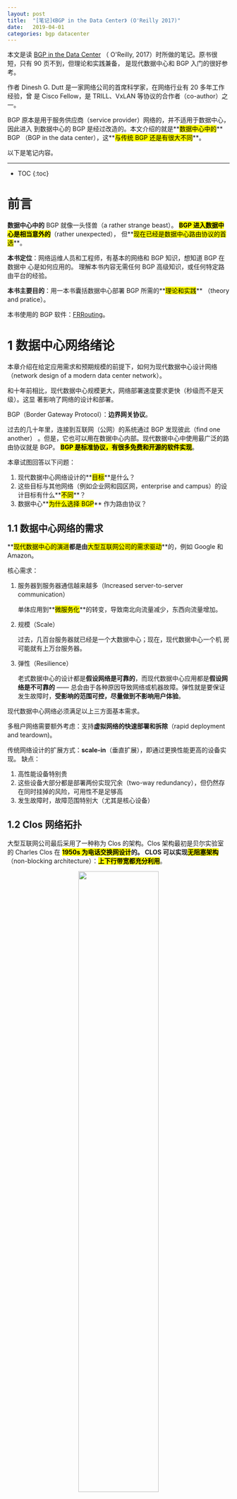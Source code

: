 ```yaml
---
layout: post
title:  "[笔记]《BGP in the Data Center》 (O'Reilly 2017)"
date:   2019-04-01
categories: bgp datacenter
---
```


本文是读 [BGP in the Data
Center](https://www.oreilly.com/library/view/bgp-in-the/9781491983416/) （
O'Reilly, 2017）时所做的笔记。原书很短，只有 90 页不到，但理论和实践兼备，
是现代数据中心和 BGP 入门的很好参考。

作者 Dinesh G. Dutt 是一家网络公司的首席科学家，在网络行业有 20 多年工作经验，曾
是 Cisco Fellow，是 TRILL、VxLAN 等协议的合作者（co-author）之一。

BGP 原本是用于服务供应商（service provider）网络的，并不适用于数据中心，因此进入
到数据中心的 BGP 是经过改造的。本文介绍的就是**<mark>数据中心中的</mark>** BGP
（BGP in the data center），这**<mark>与传统 BGP 还是有很大不同</mark>**。

以下是笔记内容。

----

* TOC
{:toc}

# 前言

**数据中心中的** BGP 就像一头怪兽（a rather strange beast）。
**<mark>BGP 进入数据中心是相当意外的</mark>**（rather unexpected），
但**<mark>现在已经是数据中心路由协议的首选</mark>**。

**本书定位**：网络运维人员和工程师，有基本的网络和 BGP 知识，想知道 BGP 在数据中
心是如何应用的。
理解本书内容无需任何 BGP 高级知识，或任何特定路由平台的经验。

**本书主要目的**：用一本书囊括数据中心部署 BGP 所需的**<mark>理论和实践</mark>**
（theory and pratice）。

本书使用的 BGP 软件：[FRRouting](https://frrouting.org)。

<a name="chap_1"></a>

# 1 数据中心网络绪论

本章介绍在给定应用需求和预期规模的前提下，如何为现代数据中心设计网络（network
design of a modern data center network）。

和十年前相比，现代数据中心规模更大，网络部署速度要求更快（秒级而不是天级）。这显
著影响了网络的设计和部署。

BGP（Border Gateway Protocol）：**边界网关协议**。

过去的几十年里，连接到互联网（公网）的系统通过 BGP 发现彼此（find one another）
。但是，它也可以用在数据中心内部。现代数据中心中使用最广泛的路由协议就是 BGP。
**<mark>BGP 是标准协议，有很多免费和开源的软件实现</mark>**。


本章试图回答以下问题：

1. 现代数据中心网络设计的**<mark>目标</mark>**是什么？
1. 这些目标与其他网络（例如企业网和园区网，enterprise and campus）的设计目标有什么**<mark>不同</mark>**？
1. 数据中心**<mark>为什么选择 BGP</mark>** 作为路由协议？

<a name="chap_1.1"></a>

## 1.1 数据中心网络的需求

**<mark>现代数据中心的演进</mark>**都是由**<mark>大型互联网公司的需求驱动</mark>**的，例如 Google 和 Amazon。

核心需求：

1. 服务器到服务器通信越来越多（Increased server-to-server communication）

    单体应用到**<mark>微服务化</mark>**的转变，导致南北向流量减少，东西向流量增加。

1. 规模（Scale）

    过去，几百台服务器就已经是一个大数据中心；现在，现代数据中心一个机
    房可能就有上万台服务器。

1. 弹性（Resilience）

    老式数据中心的设计都是**假设网络是可靠的**，而现代数据中心应用都是**假设网络是不可靠的** ——
    总会由于各种原因导致网络或机器故障。弹性就是要保证发生故障时，**受影响的范围可控，尽量做到不影响用户体验**。

现代数据中心网络必须满足以上三方面基本需求。

多租户网络需要额外考虑：支持**虚拟网络的快速部署和拆除**（rapid deployment and
teardown)。

传统网络设计的扩展方式：**scale-in**（垂直扩展），即通过更换性能更高的设备实现。
缺点：

1. 高性能设备特别贵
1. 这些设备大部分都是部署两份实现冗余（two-way redundancy），但仍然存在同时挂掉的风险，可用性不是足够高
1. 发生故障时，故障范围特别大（尤其是核心设备）

<a name="chap_1.2"></a>

## 1.2 Clos 网络拓扑

大型互联网公司最后采用了一种称为 Clos 的架构。Clos 架构最初是贝尔实验室的
Charles Clos 在 **<mark>1950s 为电话交换网设计</mark>**的。
CLOS 可以实现**<mark>无阻塞架构</mark>**（non-blocking architecture）：**<mark>上下行带宽都充分利用</mark>**。

<p align="center"><img src="/assets/img/bgp-in-data-center/1-1.PNG" width="60%" height="60%"></p>
<p align="center">图 1-1 简单的两级（two-tier） Clos 网络</p>

特点：

1. **<mark>连接的一致性</mark>**（uniformity of connectivity）：任意两个服务器之间都是 3 跳
1. **<mark>节点同构</mark>**（homogeneous）：服务器都是对等的，交换机/路由器也是
1. **<mark>全连接</mark>**（full-mesh）：故障时影响面小；总带宽高，而且方便扩展，总带宽只受限于 Spine 的接口数量

注意，在以上模型中，**<mark>Spine 仅用于连接 Leaf</mark>**，因此在这种模型中，
**<mark>所有的功能（functionality）都集中在 Leaf 上</mark>**。

扩展方式：**scale-out**（水平扩展）。

**<mark>最大服务器数量</mark>**（无阻塞架构下）：**<mark><code>n * m / 2</code></mark>**，其中

* `n` 是一个 Leaf 节点的端口数量，
* `m` 是一个 Spine 节点的端口数量。

典型带宽，分为接入（leaf-server）和互连（leaf-spine）：

* 接入 10G，互连 40G
* 接入 25G，互连 100G

受电源限制，单个机柜最大不超过 40 台服务器。

### 三级 Clos 网络

<p align="center"><img src="/assets/img/bgp-in-data-center/1-2.PNG" width="60%" height="60%"></p>
<p align="center">图 1-2 三级（three-tier） Clos 网络</p>

一组 ToR 和 Leaf 组成一个二级 Clos，称为一个 pod 或 cluster；
pod/cluster 作为一个独立单元再和 Spine 组成一个二级 Clos。

**最大服务器数量**：`n * n * n /4`，其中 `n` 是交换机端口数量。

Clos 架构的魅力：无论从哪一级看，每个组成部分都是类似的，可以方便地替换和扩容。

为了解决规模瓶颈，大型互联网公司甚至会考虑 4 级甚至 6 级 Clos 架构。

### Clos 网络的副作用

由于 Spine 和 Leaf 之间是 full-mesh，网线会特别多，排线会复杂一些。

设备故障影响面比较小，排障和更换设备方便（resilience）。

设备都是对等的，管理比较方便。

<a name="chap_1.3"></a>

## 1.3 Clos Network 网络架构

传统网络架构中，接入层和汇聚层走二层交换，因此需要运行 STP 协议消除二层环路。
如果在 Clos 网络中交换机也走二层，那可用（active）链路就会大大减少，如图 1-3 所
示：

<p align="center"><img src="/assets/img/bgp-in-data-center/1-3.PNG" width="60%" height="60%"></p>
<p align="center">图 1-3 启用 STP 之后的网络连接</p>

如果有链路发生故障，那可用链路的效率会更低：

<p align="center"><img src="/assets/img/bgp-in-data-center/1-4.PNG" width="60%" height="60%"></p>
<p align="center">图 1-4 启用 STP 并且一条链路发生故障之后的网络连接</p>

由此可见，**走二层会导致非常低效和不均匀的连接**（highly inefficient and
nonuniform connectivity）。

而另一方面，如果走三层路由，那就可以充分利用 Spine 和 Leaf 之间的 full-mesh
连接。而且路由还可以判断最短路径，或者为了达到更高整体利用率设置特定的路径。

因此，第一个结论：**对于 Spine-Leaf 网络，路由（三层）比交换（二层）更合适**。通
过二层连接的网络称为**桥接网络**（bridged network）；通过路由连接的网络称为**路
由网络**（routed network）。

使用路由的另一个好处是，避免了各种厂商相关的 STP 优化方案（将多条物理链路聚合成
一条虚拟链路提高利用率）。

典型的传统桥接网络需要运行：

1. STP
1. 一个单向链路检测协议（虽然现在已经合并到 STP 了）
1. 一个 VLAN 分发协议
1. 一个 first-hop 路由协议，例如 HSRP（Host Standby Routing Protocol） 或 VRRP（Virtual Router Redundancy Protocol）
1. 一个路由协议，用于连接多个桥接网络
1. 一个独立的单向链路检测协议，用于走路由的链路（routed links）

如果是路由网络，那只需要：

1. 一个路由协议（例如 BGP）
1. 一个单向链路检测协议

**和服务器直连的路由器（leaf）会充当 anycast gateway（也可以称为分布式网关）**，
此外就不需要其他协议了。

以上，就是 Clos 网络如何实现高度可扩展和弹性伸缩的。

<a name="chap_1.4"></a>

## 1.4 服务器接入模型（Server Attach Model）

* **单接入**（single-attach）
* **双接入**（dual-attach）

大型互联网公司采用**单接入方式**（single-attach servers），即，每个服务器只连接
到单个置顶交换机。这种设计背后的逻辑是：服务器数量足够多，由于网络问题导致单个机
柜挂掉时，影响不是很大。

但是对于小型网络，乃至部分大型公司的网络，挂掉一个机柜带来的影响是不能接受的。
因此这些公司采用**双接入**（dual-attach servers）方式：每个服务器连接到两个置顶
交换机。

双接入方式为了提高链路利用率，会将两个链路聚合成一个虚拟链路，这个技术是厂商相关
的，因此叫法不太一样：

1. Cisco 叫 vPC（virtual Port Channel）
1. Cumulus 叫 CLAG
1. Arista 叫 MLAG（Multi-Chassis Link Aggregation Protocol）

这**需要宿主机运行链路聚合控制协议（Link Aggreration Control Protocol, LACP）
以创建 bond 链路**。如图 1-5 所示。

<p align="center"><img src="/assets/img/bgp-in-data-center/1-5.PNG" width="60%" height="60%"></p>
<p align="center">图 1-5 双接入方式下的链路聚合</p>

<a name="chap_1.5"></a>

## 1.5 连接到外部网络（Connectivity to the External World）

对于**中型或大型网络**，**通过 border leaf** 连接到外网。

主要好处：将数据中心的网络和外部网络隔开（isolate）。数据中心内的路由协议无需和
外部交互（interact），更加稳定和安全。

<p align="center"><img src="/assets/img/bgp-in-data-center/1-6.PNG" width="60%" height="60%"></p>
<p align="center">图 1-6 通过 border leaf 将一个 Clos 网络连接到外部网络</p>

**小型数据中心**出于成本考虑，不会部署单独的 border leaf 节点，而是**通过 Spine** 连接到
外部网络，如图 1-7 所示。需要注意：这种方案中所有 Spine 都需要连接到外部网络，而
不是一部分 Spine。这非常重要，因为 **Clos 网络中所有 Spine 都是对等的**。

<p align="center"><img src="/assets/img/bgp-in-data-center/1-7.PNG" width="60%" height="60%"></p>
<p align="center">图 1-7 通过 spine 将一个 Clos 网络连接到外部网络</p>

<a name="chap_1.6"></a>

## 1.6 多租户（或 Cloud）支持

Clos 拓扑也适用于云计算网络，不管是公有云还是私有云。

云计算架构的额外需求：

1. 敏捷性（Agility）：能快速创建/删除虚拟网络
1. 隔离性（Isolation）：租户之间互相不可见
1. 规模（Scale）：能够支持大量的租户

<a name="chap_1.7"></a>

## 1.7 现代数据中心设计的运维考虑

数据中心的设计会影响到数据中心的运维。

**自动化是最基本的要求**（Automation is nothing less than a requirement for
basic survial）。在设计的时候要考虑能使自动化运维简单、可重复（simple and
repeatable）。

<a name="chap_1.8"></a>

## 1.8 选择路由协议（Choice of Routing Protocol）

对企业网（enterprise network），两种协议比较合适：

1. OSPF（Open Shortest Path First）
1. IS-IS（Intermediate System to Intermediate System）

它们都设计用于企业网内部，大部分企业网管理员对此应该很熟悉。

但是，**OSPF 不支持多协议**（例如对 IPv4 和 IPv6 需要运行两个独立协议），因此并没有
被大型互联网厂商采用。

IS-IS 支持 IPv4/IPv6，但是可选的实现比较少。而且，一些管理员认为，IS-IS 这样的链
路状态（link-state）协议不适用于 Clos 这样的富连接（richly connected）网络。

BGP 的特点：

1. 成熟
1. 支撑着互联网（powers the internet）
1. 容易理解（fundamentally simple to understand），虽然名声可能不佳（despite its
   reputation）
1. 实现很多，包括很多开源实现
1. 支持多协议（例如 IPv4/IPv6，MPLS）和 VPN（内置）

只需对 BGP 做一些改造，就可以将它高效地应用中数据中心中。微软的 Azure 团队是最早
对 BGP 进行改造用于数据中心的。现在，我接触的大部分客户都是部署 BGP。

在下一章中，我们将看到人们**对传统 BGP 进行了哪些改造**，然后将它应用到数据中心的。

<a name="chap_2"></a>

# 2 BGP 是如何适配到数据中心的

在 BGP 用于数据中心之前，它主要用于**服务提供商网络**（service provider network）。
这导致的一个问题就是，数据中心不能运行 BGP，不然会和底层供应商的网络有冲突。如
果你是网络管理和运维人员，那意识到这一点非常重要。


不同网络场景：

* 数据中心：高密度连接（dense connectivity）
* 服务提供商（连接不同域）：相对低密度连接（relatively sparse connectivity）

因此，服务提供商的网络首先是考虑可靠性（stability），其次才是（路由等）变化的快
速通知（rapid notification of changes）。因此，BGP 发送通知的实时性比较低。而在
数据中心中，管理员更希望**路由更新（routing updates）越快越好**。

另外，由于 BGP 自身的设计、行为，以及它作为路径矢量协议（path-verctor protocol）
的特性，单个链路挂掉会导致节点之间发送大量 BGP 消息。

第三个例子，BGP 从多个 ASN 收到一条 prefix（路由网段前缀）之后，最
终只会生成一条最优路径。而在数据中心中，我们希望生成多条路径。

为适配数据中心而对 BGP 进行的改造，见 [FRC 7938]()。

本章描述这些改动，以及背后的考虑（rationale for the change）。**这里再次强调，数
据中心使用的 BGP 和传统的 BGP 并不一样，如果不理解这一点，管理员很容易误操作造成
网络故障**。

<a name="chap_2.1"></a>

## 2.1 有几路由协议

传统 BGP 从 OSPF、IS-IS、EIGRP（Enhanced Interior Gateway Routing Protocol） 等
协议接收路由通告，这些称为**内部路由协议**（internal routing protocols），用于控制
企业内的路由。无怪乎很多人当时认为，要在数据中心中落地 BGP，还需要另一个协议。
但实际上，**在数据中心中 BGP 就是（特定的）内部路由协议，不需要再运行另一个协议
了**。

<a name="chap_2.2"></a>

## 2.2 iBGP 和 eBGP

数据中心内部是该使用内部网关协议（iBGP）还是外部网关协议（eBGP）？**很多人觉得应
该是 iBGP，因为在数据中心内部，但其实不是**。

**数据中心中 eBPG 是使用最广泛的**。原因；

1. 主要原因是 eBGP 比 iBGP 更易理解和部署

    iBGP 的最优路径选择算法很复杂，而且存在一些限制，使用、配置、管理复杂。

1. eBGP 的实现比 iBGP 多，选择面比较大

<a name="chap_2.3"></a>

## 2.3 ASN 编号

每个 BGP 节点都有一个 ASN（Autonomous System Number）。ASN 用于**识别路由环境、
判断最优路径、关联路由策略**等等。

ASN 有两个版本：老版用 2 个字节表示，新版用 4 个字节表示。

数据中心 BGP 中 ASN 的分配方式和公网 BGP ASN 的分配方式不同。

**公网的 BGP 使用 well-known ASN，但数据中心中使用的一般都是私有 ASN，因为一般不需
要和公网做 peer**。

### 私有 ASN

私有 ASN 和 私有网段类似。

但注意：**如果管理员真要用公网 ASN，那也是没人能阻止的**。有两个原因不建议这样做：

* 造成管理的混乱，包括人和工具
* 会将内网信息泄露到公网，造成极大的安全问题

**私有 ASN 数量**：

1. 老版本（2 字节）：大概 1023 个（64512~65534)
1. 新版本（4 字节）：大概 95 million（4200000000~4294967294）

### Path Hunting 问题

有多种分配 ASN 的方式。

如果采用每个节点一个 ASN 的方案，那会存在一个 count-to-infinity 问题。简单说就是
：每个节点不知道其他节点的物理链路状态（physical link state），因此无法判断一条
路由是真的不通了（节点挂掉）还是通过其他路径还是可达的。

当一个节点挂到后，其他节点陆续撤回（withdraw）可达路由时，导致网络内大量的 BGP 消
息。这个问题称为 path hunting。

<p align="center"><img src="/assets/img/bgp-in-data-center/2-1.PNG" width="60%" height="60%"></p>
<p align="center">图 2-1 一个简单拓扑，解释 path hunting</p>

### ASN Numbering Model

为了避免 path hunting 问题，**Clos 网络内的 ASN 编号模型**如下：

1. 每个 ToR 都有自己的 ASN
1. pod 边缘的 leaf 有自己的 ASN，但同一个 pod 内的 leaf，共用同一个 ASN
1. pod 之间的 spine，共享一个 ASN

图 2-2 是一个三级 Clos 的例子：

<p align="center"><img src="/assets/img/bgp-in-data-center/2-2.PNG" width="60%" height="60%"></p>
<p align="center">图 2-2 Clos 拓扑 ASN 编号模型示例</p>

**这种编号模型是如何解决 path hunting 问题的**：以图 2-1 为例，如果 R2 和 R3 有
相同的 ASN，那 R1 收到 R2 的一条到 10.1.1.1 的消息后，再收到 R3 来的到 10.1.1.1
消息时（检测到有环路），就会拒绝后者。当 R4 挂掉时，消息回撤会很简单。

这种编号模型的缺点：**无法做路由聚合或摘要**（route aggregation or summarization
）。还是拿图 2-1 为例，如果 R2 和 R3 通过直连的服务器总共收集到了 `10.1.1.2/32 ~
10.1.1.250/32` 的可达消息。如果 R2 和 R3 做路由聚合，那只需要向 R1 通告一条
`10.1.1.0/24` 可达消息，而不用通告 250 次，每次一个 IP。在这种情况下，如果 R2-R4
链路挂了，那 R1 仍然认为 `10.1.1.0/24` 到 R4 仍然是可达的，因为可以通过 `R1-R3-R4`
，但实际上有些 IP 是只能通过 R2-R4 才通的。也即路由聚合在这种情况下带来了问题。

<a name="chap_2.4"></a>

## 2.4 最优路径算法

给定一个节点的 prefix，BGP 通过算法判断到这个 node 的最佳路径。

UPDATE 消息会触发最优路径计算过程。可以对 UPDATE 消息做缓存，批量处理，具体取决
于不同 BGP 的实现。

最优路径算法中有 8 个参数，但和数据中心相关的只有一个：`AS_PATH`。
可以用下面这句话记这八个参数：

> Wise Lip Lovers Apply Oral Mediacation Every Night.

每个字段的意思见图 2-3。

<p align="center"><img src="/assets/img/bgp-in-data-center/2-3.PNG" width="60%" height="60%"></p>
<p align="center">图 2-3 BGP 最优路径选择标准</p>

<a name="chap_2.5"></a>

## 2.5 多路径选择

对于 Clos 这种密集连接型网络，**路由多路径**（route multi-pahting）是构建健壮、
可扩展网络的基本要求。

**BGP 支持多路径，包括对等（equal cost）和非对等（unequal cost）多路径**。但支持
程度取决于具体实现。

两条路由相同的判断标准：以上八个条件都相同。其中，AS_PATH 字段一定要 ASN
相同才算相同，只是跳数相同不行。这将多路径分为了两种部署方式。

第一种方式，服务器是双接入的（直连两个 ToR），如图 2-4 所示。在这种情况下，Spine
会收到两条到服务器的路径，分别经过两个 ToR。由于两条 path 的 ASN 不一样，Spine
认为这两个 path 不同（unequal），因此最终会二选一。

第二种方式，服务器内起 VM 或容器，并且在不同服务器内有多个实例，所有实例有相同的
虚 IP （virutal IP）。由于不同服务器连接到了不同 ToR，因此 Spine 会收到多条到虚
IP 的路径，所有路径的跳数相同，但每个路径上的 ASN 不同，因此 Spine 也将它们当作
unequal path 处理。

要解决以上问题有多种方式，最简单的方式：配置最优路径算法，认为跳数相同 AS_PATH
就算相同，不管 ASN 是否相同。

<p align="center"><img src="/assets/img/bgp-in-data-center/2-4.PNG" width="60%" height="60%"></p>
<p align="center">图 2-4 一个简单拓扑，解释 path hunting</p>

<a name="chap_2.6"></a>

## 2.6 默认定时器导致的慢收敛

简单来说，BGP 中的几个定时器控制 peer 之间通信的速度。对于 BGP，这些参数的默认值
都是针对**服务提供商环境**优化的，其中**稳定性的优先级高于快速收敛**。而数据中心
则相反，快速收敛的优先级更高。

当一个节点挂掉，或挂掉之后恢复时，有四个定时器影响 BGP 的收敛速度。对这些参数进
行调优，可以使得 BGP 达到内部路由协议（例如 OSFP）的性能。

* Advertisement Interval
* Keepalive and Hold Timers
* Connect Timer

### Advertisement Interval

发布路由通告的间隔。在这个间隔内的事件会被缓存，然后时间到了一起发送。

默认：**eBGP 是 30s，iBGP 是 0s**。

对于密集连接型的数据中心来说，30s 显然太长了，**0s 比较合适**。这会使得 eBGP 的收敛
速度达到 OSFP 这种 IGP 的水平。

### Keepalive and Hold Timers

每个节点会向它的 peer 发送心跳消息。如果一段时间内（称为 hold time）没收到 peer
的心跳，就会清除所有从这个 peer 收到的消息。

默认：

* Keepalive: 60s
* Hold timer: 180s

这表示每分钟发一个心跳，如果三分钟之内一个心跳都没收到，就认为 peer 挂了。

**数据中心中的三分钟太长了，足以让人过完一生**（Inside the data center, three
minutes is a lifetime）。典型配置：

* Keepalive: 3s
* Hold timer: 9s

### Connect Timer

节点和 peer 建立连接失败后，再次尝试建立连接之前需要等待的时长。

默认：60s。

<a name="chap_2.7"></a>

## 2.7 数据中心默认 BGP 配置

很多 BGP 实现的默认配置都是针对服务提供商网络调优的，而不是针对数据中心。

建议：**显示配置用到的参数**（即使某些配置和默认值相同），这样配置一目了然，运维和排障都比较方便。

**下面是 FRRouting BGP 的默认配置，我认为是数据中心 BGP 的最优实践。在我参与过的
几乎所有生产环境数据中心都使用的这个配置**：

* Multipath enabled for  `eBGP` and `iBGP`
* Advertisement interval: `0s`
* Keepalive and Hold Timers: `3s` and `9s`
* Logging adjacency changes enabled

<a name="chap_2.8"></a>

## 2.8 总结

* 数据中心网络默认部署模型：eBGP
* ASN 编号模型

接下来的两章将会把本章学到的知识用到真实 Clos 环境。

<a name="chap_3"></a>

# 3 自动化 BGP 配置

运维口头禅：**无自动化，即等死**（automate or die）。

<a name="chap_3.1"></a>

## 3.1 自动化配置基础

只要存在模式（pattern），就有可能实现自动化（Automation is possible when there
are patterns）。

<a name="chap_3.2"></a>

## 3.2 示例数据中心网络

本书剩余部分将使用图 3-1 所示的拓扑，它代表了当前大部分数据中心网络的拓扑。

<p align="center"><img src="/assets/img/bgp-in-data-center/3-1.PNG" width="60%" height="60%"></p>
<p align="center">图 3-1 示例数据中心网络</p>

接下来涉及以下节点的配置：

* leaf 节点：leaf01 ~ leaf04
* spine 节点：spine01 ~ spine04
* border leaf 节点：exit01 ~ exit02
* 服务器：server01 ~ server04

除了服务器之外，其他所有节点都是路由器，路由协议是 BGP。

> A quick reminder: 我们使用的是 Clos 拓扑，因此 Spine 和 Leaf 节点都是路由器。

<a name="chap_3.3"></a>

## 3.3 自动化传统 BGP 的困难

配置 3-1 网络：

`router bgp 65000`

> 配置 ASN，并开始了一个 BGP 配置 block（对 FRR）。

`bgp router-id 10.0.254.1`

> 每个节点要有一个唯一的 router-id。一种比较好的方式是，选择这个节点的 loopback
> IP 作为 router-id。

`neighbor peer-group ISL`

> 在 FRR 中，定义配置模板。

`neighbor ISL remote-as 65500`

> 配置对端 ASN。传统 BGP 配置需要这一项。

`neighbor 169.254.1.0 peer-group ISL`

> 使用配置模板 ISL 中的参数，和指定 IP 建立连接。

`address-family ipv4 unicast`

> BGP 支持多协议，因此需要显式指定希望的路由协议，此处为 ipv4 unicast。

`neighbor ISL activate`

> 启用。

`network 10.0.254.1/32`

> 对外通告本节点到 10.0.254.1/32 的路由是可达的。这首先需要确保这条路由在节点的
> 路由表中是存在的。

`maximum-paths 64`

> 允许使用多路径。

### Leaf 节点核心配置

```shell
// leaf01’s BGP configuration
log file /var/log/frr/frr.log

router bgp 65000
  bgp router-id 10.0.254.1
  bgp log-neighbor-changes
  bgp no default ipv4-unicast
  timers bgp 3 9
  neighbor peer-group ISL
  neighbor ISL remote-as 65500
  neighbor ISL advertisement-interval 0
  neighbor ISL timers connect 5
  neighbor 169.254.1.0 peer-group ISL
  neighbor 169.254.1.64 peer-group ISL
  address-family ipv4 unicast
    neighbor ISL activate
    network 10.0.254.1/32
    network 10.1.1.0/26
    maximum-paths 64
exit-address-family
```

```shell
// leaf02’s BGP configuration
log file /var/log/frr/frr.log

router bgp 65001
  bgp router-id 10.0.254.2
  bgp log-neighbor-changes
  bgp no default ipv4-unicast
  timers bgp 3 9
  neighbor peer-group ISL
  neighbor ISL remote-as 65500
  neighbor ISL advertisement-interval 0
  neighbor ISL timers connect 5
  neighbor 169.254.1.0 peer-group ISL
  neighbor 169.254.1.64 peer-group ISL
  address-family ipv4 unicast
    neighbor ISL activate
    network 10.0.254.1/32
    network 10.1.1.0/26
    maximum-paths 64
exit-address-family
```

### Spine 节点核心配置

```shell
// spine01’s BGP configuration
log file /var/log/frr/frr.log

router bgp 65534
  bgp router-id 10.0.254.254
  bgp log-neighbor-changes
  bgp no default ipv4-unicast
  timers bgp 3 9
  neighbor peer-group ISL
  neighbor ISL advertisement-interval 0
  neighbor ISL timers connect 5
  neighbor 169.254.1.1 remote-as 65000
  neighbor 169.254.1.1 peer-group ISL
  neighbor 169.254.1.3 remote-as 65001
  neighbor 169.254.1.3 peer-group ISL
  neighbor 169.254.1.5 remote-as 65002
  neighbor 169.254.1.5 peer-group ISL
  neighbor 169.254.1.7 remote-as 65003
  neighbor 169.254.1.7 peer-group ISL
  bgp bestpath as-path multipath-relax
  address-family ipv4 unicast
    neighbor ISL activate
    network 10.0.254.254/32
    maximum-paths 64
exit-address-family
```

```shell
// spine02’s BGP configuration
log file /var/log/frr/frr.log

router bgp 65534
  bgp router-id 10.0.254.253
  bgp log-neighbor-changes
  bgp no default ipv4-unicast
  timers bgp 3 9
  neighbor peer-group ISL
  neighbor ISL advertisement-interval 0
  neighbor ISL timers connect 5
  neighbor 169.254.1.1 remote-as 65000
  neighbor 169.254.1.1 peer-group ISL
  neighbor 169.254.1.3 remote-as 65001
  neighbor 169.254.1.3 peer-group ISL
  neighbor 169.254.1.5 remote-as 65002
  neighbor 169.254.1.5 peer-group ISL
  neighbor 169.254.1.7 remote-as 65003
  neighbor 169.254.1.7 peer-group ISL
  bgp bestpath as-path multipath-relax
  address-family ipv4 unicast
    neighbor ISL activate
    network 10.0.254.254/32
    maximum-paths 64
exit-address-family
```

总结自动化会遇到的问题：配置中使用 IP 地址的话，会有很多地方重复；新加或修改 IP
地址时很多地方都要改。

如何解决这个问题？看下面几个工具。

<a name="chap_3.4"></a>

## 3.4 路由再分发（Redistributes Routes）

将一种协议收到的路由以另一种协议再发送出去，称为**路由再分发**（redistributing routes）
。格式：

```shell
resitribute <protocol> route-map <route-map-name>
```

`<protocol>` 支持：

* `static`：通告（announce）静态配置的路由
* `connected`：通告和接口地址（interface address）相关联的路由
* `kernel`：只适用于 Linux。通过路由套件（FRRouting、bird、quagga 等）配置的路由
  ，或通过 iproute2 等工具直接配置在内核的路由
* `ospf`：通过 OSPF 学习到的路由
* `bgp`：通过 BGP 学习到的路由
* `rip`：通过 RIP 学习到的路由
* others, e.g. IS-IS

因此，以上 `network <IP>` 配置就可以简化成 `redistribute connected`，去掉了
hardcode IP。Leaf 节点的配置变成：

```shell
log file /var/log/frr/frr.log
router bgp 65000
  bgp router-id 10.0.254.1
  bgp log-neighbor-changes
  bgp no default ipv4-unicast
  timers bgp 3 9
  neighbor peer-group ISL
  neighbor ISL remote-as 65500
  neighbor ISL advertisement-interval 0
  neighbor ISL timers connect 5
  neighbor 169.254.1.0 peer-group ISL
  neighbor 169.254.1.64 peer-group ISL
  address-family ipv4 unicast
    neighbor ISL activate
    redistribute connected
    maximum-paths 64
exit-address-family
```

但是，`redistribute` 方式也有潜在的问题。**如果接口上的 IP 配错了会导致错误的路
由通告**，例如如果接口配置了 8.8.8.8/32，也就是默认 DNS 地址，那所有的 DNS 请求
都会打到这个接口。

解决这个问题需要用到**路由策略（routing policy）**。

<a name="chap_3.5"></a>

## 3.5 路由策略

用最简单的话来说，路由策略就是规定哪些路由通告可以接受，哪些需要拒绝。

例如，禁止通告上面提到的 `8.8.8.8` 问题：

```shell
    if prefix equals '8.8.8.8/32' then reject else accept
```

策略可以写成函数，支持传递参数，例如只接受本地路由：

```shell
ACCEPT_DC_LOCAL(prefix)
{
    if prefix belongs to 10.1.0.0/16 then accept
    else if (10.0.254.0/24 contains prefix and
            subnet equals 32) then
    accept
    else reject
}
```

> 注意：建议所有变量使用大写，因为我见过的几乎所有网络配置都是这样的，不要使用
> camelCase 等其他格式。

### Route-Maps

`route-maps` 是实现路由策略的常见方式。Cisco IOS、NXOS，以及开源的 FRRouting、
Arista 等等都支持 `route-maps`。[BIRD]()软件走的更远，支持一种简单的领域特定语言
（DSL）。

`route-maps` 格式：

```shell
route-map NAME (permit|deny) [sequence_number]
  match classifier
  set action
```

其中的 `sequence_number` 规定了在 `route-maps` 内 clause 的匹配优先级。

以下的策略：

```shell
route-map EXCEPT_ISL_ETH0 deny 10
  match interface swp51
route-map EXCEPT_ISL_ETH0 deny 20
  match interface swp52
route-map EXCEPT_ISL_ETH0 deny 30
  match interface eth0
route-map EXCEPT_ISL_ETH0 permit 40
  redistribute connected route-map EXCEPT_ISL_ETH0
```

和以下为代码是等价的：

```shell
EXCEPT_ISL_ETH0(interface)
{
  if interface is not swp51 and
  interface is not swp52 and
  interface is not eth0 then
  redistribute connected
}
```

#### `route-maps` 对 BGP 处理的影响 

BGP 是路径矢量协议，因此它在**运行完最优路径算法之后，才会通告路由更新**。

`route-maps` 会应用到每个收到和发出的包。

如果 BGP 有大量的邻居，同时有大量的和邻居相关的 `route-maps`，**最优路径计算过程
将非常慢**，不仅消耗大量 CPU 资源，而且**使得路由通告变慢，即路由收敛变慢**。

解决这个问题的一种方式是使用 `peer-group`。将有相同路由策略的邻居放到一个 group
。一般都是由实现完成，不需要手动配置。

<a name="chap_3.6"></a>

## 3.6 使用接口名作为邻居

FRRouting 的一个特性，可以自动推断出接口的 IP 地址，因此策略中可以指定端口而不是
IP。

Leaf 节点：

```shell
// leaf01’s BGP configuration
log file /var/log/frr/frr.log

ip prefix-list DC_LOCAL_SUBNET 5 permit 10.1.0.0/16 le 26
ip prefix-list DC_LOCAL_SUBNET 10 permit 10.0.254.0/24 le 32
route-map ACCEPT_DC_LOCAL permit 10
  match ip-address DC_LOCAL_SUBNET

router bgp 65000
  bgp router-id 10.0.254.1
  bgp log-neighbor-changes
  bgp no default ipv4-unicast
  timers bgp 3 9
  neighbor peer-group ISL
  neighbor ISL remote-as 65500
  neighbor ISL advertisement-interval 0
  neighbor ISL timers connect 5
  neighbor swp51 peer-group ISL
  neighbor swp52 peer-group ISL
  address-family ipv4 unicast
    neighbor ISL activate
    redistribute connected route-map DC_LOCAL
    maximum-paths 64
  exit-address-family
```

```shell
// leaf02’s BGP configuration
log file /var/log/frr/frr.log

ip prefix-list DC_LOCAL_SUBNET 5 permit 10.1.0.0/16 le 26
ip prefix-list DC_LOCAL_SUBNET 10 permit 10.0.254.0/24 le 32
route-map ACCEPT_DC_LOCAL permit 10
  match ip-address DC_LOCAL_SUBNET

router bgp 65001
  bgp router-id 10.0.254.2
  bgp log-neighbor-changes
  bgp no default ipv4-unicast
  timers bgp 3 9
  neighbor peer-group ISL
  neighbor ISL remote-as 65500
  neighbor ISL advertisement-interval 0
  neighbor ISL timers connect 5
  neighbor swp51 peer-group ISL
  neighbor swp52 peer-group ISL
  address-family ipv4 unicast
    neighbor ISL activate
    redistribute connected route-map DC_LOCAL
    maximum-paths 64
  exit-address-family
```

Spine 节点：

```shell
log file /var/log/frr/frr.log

ip prefix-list ACCRT 5 permit 10.1.0.0/16 le 26
ip prefix-list ACCRT 10 permit 10.0.254.0/24 le 32
route-map DC_LOCAL permit 10
  match ip-address ACCRT

router bgp 65500
  bgp router-id 10.0.254.254
  bgp log-neighbor-changes
  bgp no default ipv4-unicast
  timers bgp 3 9
  neighbor peer-group ISL
  neighbor ISL advertisement-interval 0
  neighbor ISL timers connect 5
  neighbor swp1 remote-as 65000
  neighbor swp1 peer-group ISL
  neighbor swp2 remote-as 65001
  neighbor swp2 peer-group ISL
  neighbor swp3 remote-as 65002
  neighbor swp3 peer-group ISL
  neighbor swp4 remote-as 65003
  neighbor swp4 peer-group ISL
  bgp bestpath as-path multipath-relax
  address-family ipv4 unicast
    neighbor ISL activate
    redistribute connected route-map DC_LOCAL
    maximum-paths 64
  exit-address-family
```

<a name="chap_3.7"></a>

## 3.7 总结

将配置模板化，避免具体 IP：

1. `redistribute connected` 替换 `network <IP>`
1. `route-maps` 安全策略
1. 使用接口名而不是接口上的 IP

但以上还不够通用，下一章继续。

<a name="chap_4"></a>

# 4 其他 BGP 配置

本章将展示如何通过 `remote-as` 彻底去掉配置中的接口的 IP 地址，这将使得 BGP 的配
置非常：

1. 同构（homogeneous）
1. 无重复（duplication-free）（即不会出现大段大段类似的配置）

非常便于自动化。

要实现这个目标，首先需要理解一个**和路由同样古老的概念：unnumbered interfaces**
，以及我们如何将它适配到 BGP。

* **Numbered Interface**：配置了 IP 地址的接口
* **Unnumbered Interface**：没有配置 IP 地址的接口


<a name="chap_4.1"></a>

## 4.1 接口 IP 和 `remote-as`

BGP 基于 TCP/IP 协议，因此需要一个 IP 地址才能建立连接。

**在没有为（本地）接口分配 IP 地址的情况下，如何确定远端节点的地址呢**？要回答这
个问题，需要理解一个稍微有点冷门的 RFC 协议，以及 IPv6 提供的无状态配置工具（
stateless configuration tools）。同时，这也涉及到了路由问题的核心（real heart of
routing）。

第二个问题是，每个 BGP 配置都需要知道对端 ASN。但依赖这个 ASN 只是为了**以此判断
session 是被 iBGP 还是 eBGP 规则管理**。

<a name="chap_4.2"></a>

## 4.2 Numbered Interfaces 数量

是否真需要给每个接口配置一个 IP 地址？

考虑一个简单的两级 Clos：4 个 spine，32 个 leaf，这种规模的网络很常见。对于这个网
络，需要 4 * 32 * 2 = 256 个 IP 地址。如果 leaf 数量变成 96 —— 这种规模也很常见
—— 那总 IP 数量就是 4 * 96 * 2 = 768 个。如果 spine 数量增加到 16 个，那 IP 数量
就变成 3072 个。

可以看到，这种方式下，**所需的 IP 数量随着 spine 和 leaf 数量及接口数量的增加而
急剧增加**。而这些 IP 除了 建立 BGP session 之外没有任何其他用途。为什么不想办法
干掉它们呢？

> 关于 Numbered Interfaces 的哲学思考（Philosophical Aside）
>
> 在传统三层网络中，为每个可寻址的接口（addressable interface endpoint）分配一个
> IP 地址是很常见的操作。但这也引出一个问题：这些 IP 地址到底是属于一个接口，还
> 是这台 node？
>
> 与此相关的一个更实际的问题是：如果一台 node 收到一个 ARP 请求，请求的 IP 是
> node 的另外一个接口上的 IP，而并不是接收到 ARP 包的这个接口的 IP，那 node 需要
> 回 ARP 应答吗？
> 路由器的回答是 NO。如果想让路由器支持，必须打开“ARP 代理”（proxy-arp）功能。
> Linux 的回答是 YES，它这样设计是为了使通信范围尽量大。
>
> ICMP 的设计进一步强化了接口必须有 IP 地址的思想。数据包转发失败的时候，ICMP 只
> 汇报有问题的 endpoint 的 IP 地址。它并不会报告其他信息，比如 endpoint 的域名（
> DNS name）。这（打印 IP 地址）有什么帮助？traceroute 可以据此判断出哪台 node
> 的哪个接口出了问题。
>
> 最后，给一根网线两端的接口配置同一网段的两个 IP 地址，是穷人验证网线是否工
> 作正常的方式。

<a name="chap_4.3"></a>

## 4.3 Unnumbered Interfaces

**Unnumbered Interface**：没有配置 IP 地址的接口。

**注意，这种情况下，接口并不是没有 IP 地址，而是从 node 的其他接口借 IP 地址来用**。
但是，如果被借的那个接口挂了，这个 IP 自然也就不可用了。因此，为了保证借来的 IP 永
远可用，**被借的接口便永远不能挂，这个接口就是：loopback interface**。

路由器能够在 unnumbered interface 上应答 ARP，因为接口可以借 IP。ICMP 和
traceroute 也能正常工作。那么，**这样不就无法区分出一个包是从哪个接口进入
路由器的吗**？

**Clos 网络的任意两个 node 之间只有一条链路**，也即，**任何两个 node 之间都只有唯一的
一对接口。因此不会出现上面提到的问题**。如果有多条链路，的确会无法区分从哪个接口
进入路由器，但是多条链路的情况在 Clos 网络中是非常罕见的，原因在第一章分析过。

那么，路由协议是怎么处理 unnumbered interface 的呢？OSPF（运行在 IP 协议之上）可
以正常工作，其 RFC 里面描述了这方面的设计。大部分厂商的实现可能不支持，但
FRRouting 支持。Unnumbered OSPF 已经在很多生产环境部署。IS-IS，不依赖 IP 协议，
也可以在 unnumbered interface 场景下正常工作。

<a name="chap_4.4"></a>

## 4.4 BGP Unnumbered

BGP 到底是如何在接口没有 IP 的情况下正常工作的呢？

在路由协议的世界里有一个“鸡生蛋蛋生鸡”问题。**如果路由协议是用来通告路由可达信息的
，那么它本身是如何知道对端的可达信息的呢？**一些协议通过引入一个链路特定的组播地
址（link-specific multicast address）来解决（组播会限制在链路层）。BGP 不能这样
做，因为它依赖 TCP，而 TCP 需要的是单播而不是组播包。**BGP 的解决方式是：连接路
由器的接口使用一个共享的子网**。

> 同子网的接口之间通信只需要二层，不需要三层。子网之内的路由称为 connected route
> ，因为子网内都是在链路层直接可达的。

回到 BGP peer 如何管理通信的问题，传统 eBGP 就是通过 connected route 发现邻居的
，无需其他配置。

那么，我们如何在没有用户配置，以及接口没有配置 IP 地址的情况下，发现对端的 IP 地
址的呢？

这就涉及到了 IPv6，以及一个有点晦涩的标准，[RFC
5549](https://tools.ietf.org/html/rfc5549)。

* IPv6：开启 LLA 和 RA（无需部署 IPv6 网络就可以用）
* RFC 5549：描述了下一跳为 IPv6 地址的 IPv4 路由

### IPv6 Router Advertisement

IPv6 的架构设计是：无需显式配置，网络就可以尽量正常地工作。因此，IPv6 网络中的每个 link
都会自动分配一个 IP 地址，并且是（在链路层）是唯一的，一般是根据 MAC 地址算出来
的。这个地址叫**链路本地地址**（Link Local Address，LLA）。LLA 只能被直连的邻居
访问，并且必须是通过这个 LLA 接口（即不支持 ARP 代理之类的）。

为了使得服务器可以自动发现路由器邻居（neighboring routers），引入了一个新的**链路
层协议**，称为**路由器通告**（Router Advertisement，RA）。启用后，RA 会定期通告接
口的 IPv6 地址，包括 LLA。因此各节点就可以自动发现其他节点的 IPv6 地址了。

现在，服务器和路由器都已经广泛支持 LLA 和 RA。

另外需要注意的是，**使用 IPv6 LLA 并不需要部署 IPv6 网络；这种方案也并不涉及任何隧
道协议。IPv6 LLA 只是用于 BGP 创建连接。只需要开启 LLA 和 RA 功能即可**。

### RFC 5594

LLA 和 RA 解决了 peer IP 的自动发现和 BGP 连接的建立，但是没有说明节点如何才能到
达 RA 里的路由。
在 BGP 中，这是通过 RA 里面的 NEXTHOP 属性实现的。**如果 IPv4 路由可以使用 IPv6 地
址作为下一跳**，那 unnumbered interface 的目标就能够实现。

BGP 支持多协议，单个连接上允许多种协议族的路由通告与撤回。因此，BGP IPv4 UPDATE
消息可以通过 IPv6 TCP 连接发送，反之亦然。这种方式也不需要任何的隧道技术。

BGP UPDATE 消息说，NEXTHOP 的协议必须与路由通告消息本身所使用的协议相同，即，
IPv4 路由只能通告 IPv4 下一跳，IPv6 路由只能通告 IPv6 下一跳。如果接口上没有
IPv4 地址，那 IPv4 下一跳是哪里呢？这就进入了 RFC 5549。

RFC 5549 解决的问题是：**通过纯 IPv6 网络通告 IPv4 路由，并路由 IPv4 包**（
advertisement of an IPv4 route and routing of an IPv4 packet over a pure IPv6
network）。即，它提供了一种**下一跳是 IPv6 地址的 IPv4 路由**（carray IPv4 routes
with an IPv6 nexthop）。

原理上来说这其实很好理解，因为二层网络中下一跳 IP 只是用来获
取对端的 MAC 地址（IPv4 ARP，IPV6 ND）。因此只要有同一接口上的任意一个地址（不管
是 IPv4 还是 IPv6），就可以获取到对端 MAC，然后就可以将包发送到下一跳。

### 基于 RFC 5549 实现转发

BGP 网络自动初始化过程：

<p align="center"><img src="/assets/img/bgp-in-data-center/4-1.PNG" width="60%" height="60%"></p>
<p align="center">图 4-1 BGP unnumbered packet timeline sequence</p>

在 FRRouting 中，BGP 会将最优路由发送到一个叫**路由信息数据库**（Routing
Information Base，RIB）的进程（在 FRRouting 中这个进程是 zebra）。

> RIB 存储所有协议类型的路由，如果到同一路由有多条路径，RIB 会选择距离最短的一条
> 。

我们假设收到一条路由通告，路由为 `10.1.1.0/24`。通过消息中的 NEXTHOP 可以拿到对
端的 MAC 地址。接下来 RIB 会在路由表里将下一跳设为一个保留的（或看起来非法的）
IPv4 地址 169.254.0.1，然后在 ARP 表里将这个 IP 地址对应的 MAC 地址设为对端接口的
MAC 地址。

```shell
ROUTE: 10.1.1.0/24 via 169.254.0.1 dev swp1
ARP: 169.254.0.1 dev swp1 lladdr 00:00:01:02:03:04 PERMANENT
```

**至此，就可以正常转发到这个 IPv4 网段的路由了（虽然路由器两端的接口都没有配置
IPv4 地址）。**

如果一段时间内没有收到这条路由的通告，就认为这条路由失效了，会删去上面的两行配置
。

总结：

1. BGP unnumbered 通过接口的 IPv6 LLA 和 peer 建立 BGP session
1. IPv6 LLA 通过 RA 实现自动邻居发现
1. RA 不仅包括 LLA 信息，还包括 MAC 信息
1. BGP 通过 RFC 5549 实现 IPv4 routes over an IPv6 nexthop（IPv6 LLA）
1. RIB 进程在 ARP 表里添加一条静态表项：MAC 地址为 RA 消息中的 MAC 地址，IP 为 一个保留的 IPv4 地址 169.254.0.1（其实是 IPv4 的 LLA）
1. BGP 将下一跳是 IPv6 LLA 的 IPv4 路由交给 RIB
1. RIB 将 nexthop 改为 169.254.0.1，然后添加到路由表

### BGP Capability to Negotiate RFC 5549 Use

以 IPv6 作为下一跳的 IPv4 路由毕竟还是和通常的不太一样，因此 RFC 5549 定义了一个
新的能力，叫 **extended nexthop**，然后通过 peering session 进行协商，以判断两边
的 BGP 能力。

#### 互操作性

每个 eBGP peer 在发送路由通告之前，都会将 NEXTHOP 设为自己的 IP 地址。

<p align="center"><img src="/assets/img/bgp-in-data-center/4-2.PNG" width="60%" height="60%"></p>
<p align="center">图 4-2 基于 RFC 5549 的互操作</p>

图 4-2，假设路由器 B 和 D 支持 RFC 5549，A 和 C 不支持。由于 A 和 C 不支持，因此
B 和 A 之间的接口以及 B 和 C 之间的接口，都需要配置 IPv4 IP 地址。

当 A 通告到 `10.1.1.0/24` 可达时，nexthop 地址必须填它自己的 IPv4 地址。当 B 收
到这个消息，进一步通告给 D 和 C 时，分两种情况：

* 通告给 D 时：nexthop 设置为 B 的 IPv6 LLA
* 通告给 C 时：nexthop 设置为 B 的 IPv4 地址

反向的类似。

<a name="chap_4.5"></a>

## 4.5 `remote-as` 指定 BGP session 类型

以上配置消除了显示配置 IP 地址。接下来看如何通过 `remote-as` 配置 ASN。

配置 ASN 有两个主要目的：

1. 安全考虑：多个管理域（administrative domain）互连，如果连错了，会有很大的安全
   问题
1. 判断 BGP session 到底是 iGBP 还是 eBGP

在数据中心内不存在跨管理域的问题，因此安全不是 ASN 的主要目的。因此，数据中心中
ASN 的主要目的就是判断 iBGP 还是 eBGP 控制着 session。

判断方法：**从 BGP OPEN 消息中的 ASN 判断**。

<a name="chap_4.6"></a>

## 4.6 总结

通过避免接口的 IP 地址，以及通过 `remote-as` 指定 ASN 的类型（iBGP or eBGP），配
置可以简化成下面这样。可以看到，除了 `router bgp <id>` 和 `bgp router-id <ip>`
这两行需要单独配置之外，其他所有配置都是一样的，不管是对 Spine 还是 Leaf 节点。

```shell
// leaf01 configuration

log file /var/log/frr/frr.log

ip prefix-list DC_LOCAL_SUBNET 5 permit 10.1.0.0/16 le 26
ip prefix-list DC_LOCAL_SUBNET 10 permit 10.0.254.0/24 le 32
route-map ACCEPT_DC_LOCAL permit 10
  match ip-address DC_LOCAL_SUBNET

router bgp 65000
  bgp router-id 10.0.254.1
  neighbor peer-group ISL
  neighbor ISL remote-as external
  neighbor swp51 interface peer-group ISL
  neighbor swp52 interface peer-group ISL
  address-family ipv4 unicast
    neighbor ISL activate
    redistribute connected route-map ACCEPT_DC_LOCAL
```

```shell
// spine01 configuration

log file /var/log/frr/frr.log

ip prefix-list DC_LOCAL_SUBNET 5 permit 10.1.0.0/16 le 26
ip prefix-list DC_LOCAL_SUBNET 10 permit 10.0.254.0/24 le 32
route-map ACCEPT_DC_LOCAL permit 10
  match ip-address DC_LOCAL_SUBNET

router bgp 65534
  bgp router-id 10.0.254.254
  neighbor peer-group ISL
  neighbor ISL remote-as external
  neighbor swp1 interface peer-group ISL
  neighbor swp2 interface peer-group ISL
  neighbor swp3 interface peer-group ISL
  neighbor swp4 interface peer-group ISL
  address-family ipv4 unicast
    neighbor ISL activate
    redistribute connected route-map ACCEPT_DC_LOCAL
```

这种配置，很适合用 ansible 之类的工具在多台节点上推了。

下一章：

1. 查看配置
1. 管理 BGP
1. 配置 BGP 连接到外部网络

<a name="chap_5"></a>

# 5 BGP 生命周期管理

如何 BGP 配置之后，行为和预期的不一致，怎么排查？本章回答这些问题。

<a name="chap_5.1"></a>

## 5.1 查看配置

### 查看 BGP session 信息

* `show ip bgp summary`
* `show ip bgp ipv4 unicast summary`
* `show ip bgp ipv6 unicast summary`
* `show ip bgp neighbors <neibhor_name>`

<p align="center"><img src="/assets/img/bgp-in-data-center/5-1.PNG" width="60%" height="60%"></p>
<p align="center">图 5-1 查看 BGP 网络信息</p>

### 查看当前路由

* `show ip gbp`
* `show bgp ipv4 unicast`
* `show ip gbp <prefix>`

<p align="center"><img src="/assets/img/bgp-in-data-center/5-2.PNG" width="60%" height="60%"></p>
<p align="center">图 5-2 查看 BGP 路由信息</p>

<p align="center"><img src="/assets/img/bgp-in-data-center/5-3.PNG" width="60%" height="60%"></p>
<p align="center">图 5-3 查看 BGP 路由详细信息</p>

<a name="chap_5.2"></a>

## 5.2 连接到外部网络

<p align="center"><img src="/assets/img/bgp-in-data-center/5-4.PNG" width="60%" height="60%"></p>
<p align="center">图 5-4 查看 BGP neighbor 详细信息</p>

如图 5-4，两个 border leaf 节点 `exit01` 和 `exit02` 将数据中心网络连接到互联网
。Border leaf 的两个作用：

1. 去掉私有 ASN（stripping off the private ASNs）
1. 可能会对数据中心内部路由做聚合，然后将聚合后的路由通告给边界路由器

* 去私有 ASN：`neigbor <neibhor_name> remove-private-AS all`
* 聚合路由：`aggregate-address <summary-route> summary-only`，其中
  `summary-only` 关键字表示，禁止通告单条路由（individual routes），如果没有指定
  这个选项，聚合之后的路由和原始路由都会通告出去。

<a name="chap_5.3"></a>

## 5.3 计划节点维护

例如，如果计划对 spine01 进行升级，那要通知其他 peer 在计算最优路径时，要绕开
spine01。

第一章介绍过，现代数据中心都会有两个以上 Spine，中型到大型企业网一般都是 4 个
。如果是 4 个 spine，那维护一台时，网络仍然能提供 75% 的容量；如果是两台 spine，
那维护一台时，只能提供 50% 的容量。

如果服务器是双接入的（直连两个 ToR），那只有 50% 的链路利用率。大型互联网公司解
决这个问题的办法是：**改用单接入（single-attach），庞大的机柜数量使得挂掉单个机柜
带来的影响足够小**。另外还采用 16 或 32 spine，这样单个 spine 挂掉，只影响 1/16
或 1/32 的交换机间流量。

最常用的手段：**将 node 的 ASN（重复）加在自己的路由通告里面，这样它的
AS_PATH 跳数就会比其他的路径要多，导致最优路径选择的时候，不会经过这个 node**。

例如，要对 spine02 进行维护：

```shell
route-map SCHED_MAINT permit 10
  set as-path prepend 65000 65000

neighbor ISL route-map SCHED_MAINT out
```

路由收敛之后，最优路径就会绕开 spine02：

<p align="center"><img src="/assets/img/bgp-in-data-center/5-5.PNG" width="60%" height="60%"></p>
<p align="center">图 5-5 最优路由绕开了 spine02</p>

这种方式是比较通用的；另外也有一些其他方式完成类似功能，但不是所有实现都支持。

<a name="chap_5.4"></a>

## 5.4 Debug BGP

打开 debug 开关，查看日志等。因实现而异。

<a name="chap_5.5"></a>

## 5.5 总结

<a name="chap_5"></a>

# 6 服务器上运行 BGP

现代数据中心颠覆了我们以往对计算和网络的所有认知。不管是 NoSQL 数据库、新
应用架构或微服务的出现，还是 Clos 网络用路由代替桥接做底层通信的方式，都为
以前既成的设计思想画上了句号。而这也影响了防火墙和负载均衡器等服务的部署。

本章将看到**一种新网络模型**：**路由过程如何（从硬件交换设备）进入到了服务器内部**，
以及我们如何对服务器做 BGP 配置以使它们和 ToR 或 leaf 通信。

传统来说，网络管理员的管理边界是 ToR，服务器内部的配置和管理由服务器管理员负责。
而在现代数据中心中，两种管理员已经开始合并为一种管理员，或者至少，网络管理员的管
理边界以及深入到了服务器内部。

<a name="chap_6.1"></a>

## 6.1 虚拟服务器的兴起

传统数据中心中，**桥接和路由的边界**，以及 **L2-L3 网关**，都是部署防火
墙和负载均衡器的地方。这些物理边界和传统的客户端/服务器模型边界也是比较匹配的。

Clos 网络打破了这些自然边界，使得以上部署模型都失效了。

新的数据中心中，服务都是跑在物理服务器内的虚拟机内，或者是没有虚拟化的物理
服务器。这些虚拟机都能够快速的创建和删除，随着应用流量而扩缩容。

### Anycast 地址

虚拟机会出现在数据中心的任意服务器内，因此 IP 不再会固定到单个机柜或路由器，多个
机柜可能会通告同一个 IP。通过路由的 ECMP 转发功能，包会被转发到最近的一个节点。
这种被多个实例同时通告的 IP 称为**任播**（Anycast） IP 地址。
它们属于单播（unicast）IP 地址，因此他们的目标是单个终点（作为对比，组播和广播的
目标是多个终点），但是，这个终点是路由过程（routing）决定的，从多个提供相关服务
的实例中选择一个。

ToR 如何发现或通告（discover or advertise）anycast IP？

<a name="chap_6.2"></a>

## 6.2 交换机和服务器做 BGP Peering 的模型

置顶交换机和服务器做 BGP Peering 有两种模型：

1. BGP unnumbered model，第 4 章介绍过了
1. 依赖 BGP 的一种称为动态邻居（dynamic neighbors）的特性

接下来比较两种模型的异同。

两者相同的地方：

* ASN 分配
* 路由交换模型

### ASN 分配

最常见的部署方式：所有服务器共用一个 ASN。

优点：

1. 配置和自动化简单
1. 从服务器识别和过滤路由简单

缺点：

1. 如果不仅仅是通过到达服务器的默认路由（more than the default route to the host
   ），那服务器上的配置会变得复杂
1. 跟踪哪个服务器通告出的路由比较困难，因为所有的服务器使用相同的 ASN

第二种方案：**直连相同 ToR 的服务器共用同一个 ASN**，不同 ToR 下面的服务器使用不同
的 ASN。相当于每个机柜一个 ASN。

优点：**服务器变成了新的 Clos 层**（服务器和置顶交换机 full-mesh，确实是 Clos 架构的新的一层）。

缺点：和上面第一种方案缺点类似，不过现在每个 ASN 的范围缩小到了一个机柜。

第三种方案：每个服务器一个 ASN。我知道确实有一些人这样做，但是我觉得这样粒度细过
头了（overkill）。

优点：

1. 完美映射到 Clos 网络模型，每个服务器都变成一个网络节点
1. 很容易判断路由是从哪个服务器通告出来的

缺点：

1. ASN 数量和服务器数量一样多，考虑到服务器的数量成千上万，ASN 管理和维护会是一个潜在问题
1. 由于 ASN 数量非常多，必须得使用四字节 ASN 版本，可能和其他两字节 BGP 存在兼容性问题

### 路由交换模型

现在在网络层面，服务器也是一个路由器，和 leaf、spine 并没有区别，因此必须做好安全
控制。

第一，**对服务器通告的路由，ToR 要能确定接受哪些，拒绝哪些**。
例如：如果服务器通告了一个错误或非法路由，就会将部分流量引导到错误的地方。

第二，**确保 ToR 不要将服务器当作（可以转发大量网络流量的）中间节点**，服务器扛
不住这种硬件网络级别的流量。

第三，**和服务器直连的路由器只通告默认路由，这样做是为
了避免路由器将太多路由通告到服务器，撑爆服务器的路由表**，或影响最佳路由决策等等。

要满足以上条件，就需要用到我们第 3 章介绍的路由策略（routing policies）。例如，
下面是实现以上需求的路由策略：

```shell
ip prefix-list ANYCAST_VIP seq 5 permit 10.1.1.1/32
ip prefix-list ANYCAST_VIP seq 10 permit 20.5.10.110/32

ip prefix-list DEFONLY seq 5 permit 0.0.0.0/0

route-map ACCEPT_ONLY_ANYCAST permit 10
  match ip address prefix-list ANYCAST_VIP

route-map ADVERTISE_DEFONLY permit 10
  match ip address prefix-list DEFONLY

neighbor server route-map ACCEPT_ONLY_ANYCAST in
neighbor server route-map ADVERTISE_DEFONLY out
neighbor server default-originate
```

其中，

* `neighbor server route-map ACCEPT_ONLY_ANYCAST in` 实现了：从 server 来的路由通告，只接受 `ANYCAST_VIP` 里面有的 anycast IP
* `neighbor server route-map ADVERTISE_DEFONLY out` 实现了：只对 server 通告默认路由

<a name="chap_6.3"></a>

## 6.3 边界服务器 BGP Peering 方案

部署**防火墙和负载均衡器**的 BGP 模型。有两种：

* 动态邻居（dynamic neighbors）
* BGP unnumbered

### 动态邻居

BGP 默认监听所有 IP 过来的 TCP 连接请求。动态邻居是 BGP 的一个特性，可以指定**只监听特
定网段过来的连接请求**。

例如，一个机柜里的服务器一般都是同一网段。假设为 `10.1.0.0/26`。那对 ToR 做以下
配置，它就只会接受 `10.1.0.0/26` 网段的过来的、ASN 是 65530 的 peer 的建立连
接请求。

```shell
neighbor servers peer-group
neighbor servers remote-as 65530
bgp listen range 10.1.0.0/26 peer-group servers
```

同理，对服务器做如下配置，可以限制它只和 ToR 建立连接：

```shell
neighbor ISL peer-group
neighbor ISL remote-as external
neighbor 10.1.0.1 peer-group ISL
```

但是，动态邻居特性目前不支持针对接口做配置，例如不支持 `bgp listen interface
vlan10 peer-group servers`。

可以限制动态邻居的数量：`neighbor listen limit <limit number>`。

主要优点：和单接入服务器模型非常匹配，并且服务器要是通过 PXE（Preboot Execution
Environment）启动的。如图 6-1。

<p align="center"><img src="/assets/img/bgp-in-data-center/6-1.PNG" width="60%" height="60%"></p>
<p align="center">图 6-1 BGP 动态邻居模型</p>

### BGP Unnumbered

路由器和服务器之间也支持 BGP unnumbered，和第四章介绍的路由器之间的 unnumbered
类似。这种方式的拓扑如图 6-2：

<p align="center"><img src="/assets/img/bgp-in-data-center/6-2.PNG" width="60%" height="60%"></p>
<p align="center">图 6-2 BGP unnumbered 模型</p>

动态邻居模型基于共享子网，而 unnumbered 模型不需要共享子网。和路由器类似，服务器
的 IP 地址和接口是没有关系的，一般配置为 loopback 地址。每个服务器可以分配一个
/32 地址。因为通告 IPv6 LLA 和路由器做 peer，因此无需共享的子网。

ToR 配置：

```shell
neighbor peer-group servers
neighbor servers remote-as external
neighbor swp1 peer-group servers
neighbor swp2 peer-group servers
...
```

服务器配置：

```shell
neighbor eth0 remote-as external
```

优点：

1. 纯路由网络（服务器和置顶交换机也是路由），完全去掉了桥接
1. 单接入服务器、双接入服务器都支持，却不需要运行任何厂商相关的 multinode LACP

缺点：

1. 不支持 DHCPv4 或 PXE，因为 PXE-boot 过程中没有路由协议栈，而交换机不知道如何
   转发包到特定的服务器

有办法解决这个问题，但这超出了本身讨论的范围。

### 服务器上可用的路由软件

至此，网络设计领域的老兵会意识到：**服务器上跑的 BGP 其实只是一个 GBP speaker，
不需要最优路径计算、将路由添加到路由表等全套 BGP 功能**。大型互联网公司也意识到
了这一点，因此他们会运行一些能作为 BGP speaker 的软件，例如
[ExaBGP](https://github.com/Exa-Networks/exabgp)。

更注重全功能的软件有 [FRRouting](https://bird.network.cz/)  和
[BIRD](https://bird.network.cz/)。FRRouting 对 BGP unnumbered 和动态邻居两种模型
都支持。

<a name="chap_6.4"></a>

## 6.4 总结

本章展示了如何将 BGP 扩展到服务器内部。
